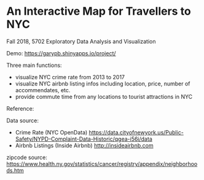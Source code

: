 # An Interactive Map for Travellers to NYC
Fall 2018, 5702 Exploratory Data Analysis and Visualization

Demo: https://garypb.shinyapps.io/project/

Three main functions:
- visualize NYC crime rate from 2013 to 2017
- visualize NYC airbnb listing infos including location, price, number of accommendates, etc.
- provide commute time from any locations to tourist attractions in NYC


Reference:

Data source: 

- Crime Rate (NYC OpenData) https://data.cityofnewyork.us/Public-Safety/NYPD-Complaint-Data-Historic/qgea-i56i/data 
- Airbnb Listings (Inside Airbnb) http://insideairbnb.com

zipcode source: https://www.health.ny.gov/statistics/cancer/registry/appendix/neighborhoods.htm
